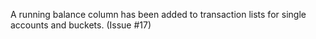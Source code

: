 A running balance column has been added to transaction lists for single accounts and buckets. (Issue #17)
